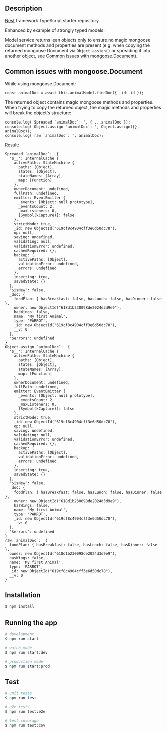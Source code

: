 ## Description

[Nest](https://github.com/nestjs/nest) framework TypeScript starter repository.

Enhanced by example of strongly typed models.

Model service returns lean objects only to ensure no magic mongoose document methods and properties are present (e.g. when copying the returned mongoose Document via `Object.assign()` or spreading it into another object, see [Common issues with mongoose.Document](##common-issues-with-mongoose.Document)).

## Common issues with mongoose.Document

While using mongoose.Document:

```
const animalDoc = await this.animalModel.findOne({ _id: id });
```

The returned object contains magic mongoose methods and properties. When trying to copy the returned object, the magic methods and properties will break the object's structure:

```
console.log('Spreaded `animalDoc`: ', { ...animalDoc });
console.log('Object.assign `animalDoc`: ', Object.assign({}, animalDoc));
console.log('raw `animalDoc`: ', animalDoc);
```

Result:

```
Spreaded `animalDoc`:  {
  '$__': InternalCache {
    activePaths: StateMachine {
      paths: [Object],
      states: [Object],
      stateNames: [Array],
      map: [Function]
    },
    ownerDocument: undefined,
    fullPath: undefined,
    emitter: EventEmitter {
      _events: [Object: null prototype],
      _eventsCount: 2,
      _maxListeners: 0,
      [Symbol(kCapture)]: false
    },
    strictMode: true,
    _id: new ObjectId("619cf8c4904cff3e6d50dc78"),
    op: null,
    saving: undefined,
    validating: null,
    validationError: undefined,
    cachedRequired: {},
    backup: {
      activePaths: [Object],
      validationError: undefined,
      errors: undefined
    },
    inserting: true,
    savedState: {}
  },
  '$isNew': false,
  _doc: {
    foodPlan: { hasBreakfast: false, hasLunch: false, hasDinner: false },
    owner: new ObjectId("618d1b230098de2024d3d9e9"),
    hasWings: false,
    name: 'My first Animal',
    type: 'PARROT',
    _id: new ObjectId("619cf8c4904cff3e6d50dc78"),
    __v: 0
  },
  '$errors': undefined
}
Object.assign `animalDoc`:  {
  '$__': InternalCache {
    activePaths: StateMachine {
      paths: [Object],
      states: [Object],
      stateNames: [Array],
      map: [Function]
    },
    ownerDocument: undefined,
    fullPath: undefined,
    emitter: EventEmitter {
      _events: [Object: null prototype],
      _eventsCount: 2,
      _maxListeners: 0,
      [Symbol(kCapture)]: false
    },
    strictMode: true,
    _id: new ObjectId("619cf8c4904cff3e6d50dc78"),
    op: null,
    saving: undefined,
    validating: null,
    validationError: undefined,
    cachedRequired: {},
    backup: {
      activePaths: [Object],
      validationError: undefined,
      errors: undefined
    },
    inserting: true,
    savedState: {}
  },
  '$isNew': false,
  _doc: {
    foodPlan: { hasBreakfast: false, hasLunch: false, hasDinner: false },
    owner: new ObjectId("618d1b230098de2024d3d9e9"),
    hasWings: false,
    name: 'My first Animal',
    type: 'PARROT',
    _id: new ObjectId("619cf8c4904cff3e6d50dc78"),
    __v: 0
  },
  '$errors': undefined
}
raw `animalDoc`:  {
  foodPlan: { hasBreakfast: false, hasLunch: false, hasDinner: false },
  owner: new ObjectId("618d1b230098de2024d3d9e9"),
  hasWings: false,
  name: 'My first Animal',
  type: 'PARROT',
  _id: new ObjectId("619cf8c4904cff3e6d50dc78"),
  __v: 0
}
```

## Installation

```bash
$ npm install
```

## Running the app

```bash
# development
$ npm run start

# watch mode
$ npm run start:dev

# production mode
$ npm run start:prod
```

## Test

```bash
# unit tests
$ npm run test

# e2e tests
$ npm run test:e2e

# test coverage
$ npm run test:cov
```
